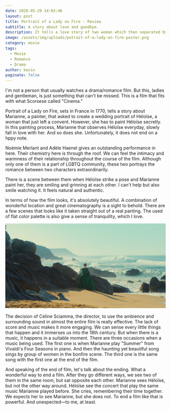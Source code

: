 ```yaml
---
date: 2020-05-29 14:03:46
layout: post
title: Portrait of a Lady on Fire - Review
subtitle: A story about love and goodbye.
description: It tells a love story of two woman which then separated by marriage.
image: /assets/img/uploads/potrait-of-a-lady-on-fire-poster.png
category: movie
tags:
  - Movie
  - Romance
  - Drama
author: kevin
paginate: false
---
```

I'm not a person that usually watches a drama/romance film. But this, ladies and gentleman, is just something that can't be missed. This is a film that fits with what Scorsese called "Cinema."

Portrait of a Lady on Fire, sets in France in 1770, tells a story about Marianne, a painter, that asked to create a wedding portrait of Héloïse, a woman that just left a convent. However, she has to paint Héloïse secretly. In this painting process, Marianne that observes Héloïse everyday, slowly fall in love with her. And so does she. Unfortunately, it does not end on a hppy note.

Noémie Merlant and Adèle Haenel gives an outstanding performance in here. Their chemistry here is through the roof. We can feel the intimacy and warmness of their relationship throughout the course of the film. Although only one of them is a part of LGBTQ community, these two portrays the romance between two characters extraordinarily.

There is a scene between them when Héloïse strike a pose and Marianne paint her, they are smiling and grinning at each other. I can't help but also smile watching it. It feels natural and authentic.

In terms of how the film looks, it's absolutely beautiful. A combination of wonderful location and great cinematography is a sight to behold. There are a few scenes that looks like it taken straight out of a real panting. The used of flat color palette is also give a sense of tranquility, which I love.

![A beautiful painting-like frame](/assets/img/uploads/portrait-of-a-lady-on-fire-4clilies-films.jpg)

The decision of Céline Sciamma, the director, to use the ambience and surrounding sound in almost the entire film is really effective. The lack of score and music makes it more engaging. We can sense every little things that happen and it immerses us into the 18th century. But when there is a music, it happens in a suitable moment. There are three occasions when a music being used. The first one is when Marianne play "Summer" from Vivaldi's Four Seasons in piano. And then the haunting yet beautiful song sings by group of women in the bonfire scene. The third one is the same song with the first one at the end of the film.

And speaking of the end of film, let's talk about the ending. What a wonderful way to end a film. After they go different ways, we see two of them in the same room, but sat opposite each other. Marianne sees Héloïse, but not the other way around. Héloïse see the concert that play the same music Marianne played before. She cries, remembering their time together. We expects her to see Marianne, but she does not. To end a film like that is powerful. And unexpected—to me, at least.